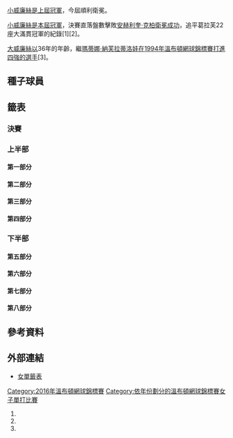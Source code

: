 [小威廉絲是上屆冠軍](https://zh.wikipedia.org/wiki/小威廉絲 "wikilink")，今屆順利衛冕。

[小威廉絲是本屆冠軍](https://zh.wikipedia.org/wiki/小威廉絲 "wikilink")，決賽直落盤數擊敗[安赫利奎·克柏衛冕成功](https://zh.wikipedia.org/wiki/安赫利奎·克柏 "wikilink")，追平葛拉芙22座大滿貫冠軍的紀錄\[1\]\[2\]。

[大威廉絲以](https://zh.wikipedia.org/wiki/大威廉絲 "wikilink")36年的年齡，繼[瑪蒂娜·納芙拉蒂洛娃在](https://zh.wikipedia.org/wiki/瑪蒂娜·納芙拉蒂洛娃 "wikilink")[1994年溫布頓網球錦標賽打進四強的選手](https://zh.wikipedia.org/wiki/1994年溫布頓網球錦標賽女子單打比賽 "wikilink")\[3\]。

## 種子球員

## 籤表

### 決賽

### 上半部

#### 第一部分

#### 第二部分

#### 第三部分

#### 第四部分

### 下半部

#### 第五部分

#### 第六部分

#### 第七部分

#### 第八部分

## 參考資料

## 外部連結

  - [女單籤表](http://www.wimbledon.com/en_GB/draws/index.html?event=LS)

[Category:2016年溫布頓網球錦標賽](https://zh.wikipedia.org/wiki/Category:2016年溫布頓網球錦標賽 "wikilink") [Category:依年份劃分的溫布頓網球錦標賽女子單打比賽](https://zh.wikipedia.org/wiki/Category:依年份劃分的溫布頓網球錦標賽女子單打比賽 "wikilink")

1.
2.
3.